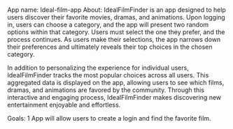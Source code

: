 #  
App name: Ideal-film-app
About:
IdealFilmFinder is an app designed to help users discover their favorite movies, dramas, and animations. Upon logging in, users can choose a category, and the app will present two random options within that category. Users must select the one they prefer, and the process continues. As users make their selections, the app narrows down their preferences and ultimately reveals their top choices in the chosen category.

In addition to personalizing the experience for individual users, IdealFilmFinder tracks the most popular choices across all users. This aggregated data is displayed on the app, allowing users to see which films, dramas, and animations are favored by the community. Through this interactive and engaging process, IdealFilmFinder makes discovering new entertainment enjoyable and effortless.



Goals:
1 App will allow users to create a login and find the favorite film.
